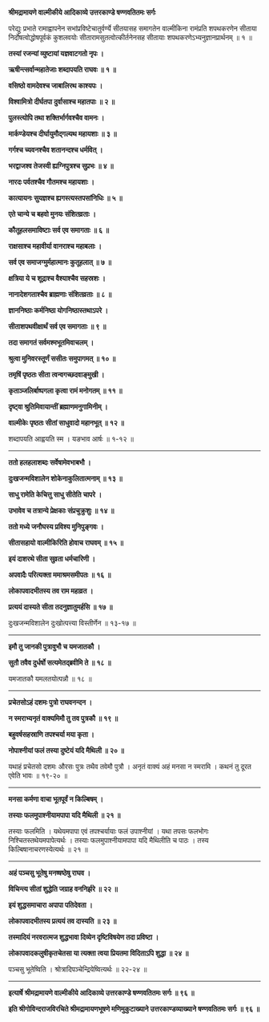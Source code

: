 **श्रीमद्रामायणे वाल्मीकीये आदिकाव्ये उत्तरकाण्डे षण्णवतितमः सर्गः**

परेद्युः प्रभाते रामाह्वापनेन सभांप्रविष्टेचातुर्वर्ण्ये सीतयासह समागतेन वाल्मीकिना रामंप्रति शपथकरणेन सीताया निर्दोषत्वोद्धोषपूर्वकं कुशलवयोः सीतारामसुतत्वोत्कीर्तनेनसह सीतायाः शपथकरणेऽभ्यनुज्ञानप्रार्थनम् ॥ १ ॥

**तस्यां रजन्यां व्युष्टायां यज्ञवाटगतो नृपः ।**

**ऋषीन्त्सर्वान्महातेजाः शब्दापयति राघवः ॥ १ ॥**

**वसिष्ठो वामदेवश्च जाबालिरथ काश्यपः ।**

**विश्वामित्रो दीर्घतपा दुर्वासाश्च महातपाः ॥ २ ॥**

**पुलस्त्योपि तथा शक्तिर्भार्गवश्चैव वामनः ।**

**मार्कण्डेयश्च दीर्घायुमौद्गल्यथ महायशाः ॥ ३ ॥**

**गर्गश्च च्यवनश्चैव शतानन्दश्च धर्मवित् ।**

**भरद्वाजश्व तेजस्वी ह्यग्निपुत्रश्च सुप्रभः ॥ ४ ॥**

**नारदः पर्वतश्चैव गौतमश्च महायशाः ।**

**कात्यायनः सुयज्ञश्च ह्यगस्त्यस्तपसांनिधिः ॥ ५ ॥**

**एते चान्ये च बहवो मुनयः संशितव्रताः ।**

**कौतूहलसमाविष्टाः सर्व एव समागताः ॥ ६ ॥**

**राक्षसाश्च महावीर्या वानराश्च महाबलाः ।**

**सर्व एव समाजग्मुर्महात्मानः कुतूहलात् ॥ ७ ॥**

**क्षत्रिया ये च शूद्राश्च वैश्याश्चैव सहस्रशः ।**

**नानादेशगताश्चैव ब्राह्मणाः संशितव्रताः ॥ ८ ॥**

**ज्ञाननिष्ठाः कर्मनिष्ठा योगनिष्ठास्तथाऽपरे ।**

**सीताशपथवीक्षार्थं सर्व एव समागताः ॥ ९ ॥**

**तदा समागतं सर्वमश्मभूतमिवाचलम् ।**

**श्रुत्वा मुनिवरस्तूर्णं ससीतः समुपागमत् ॥ १० ॥**

**तमृषिं पृष्ठतः सीता त्वन्वगच्छदवाङ्मुखी ।**

**कृताञ्जलिर्बाष्पगला कृत्वा रामं मनोगतम् ॥ ११ ॥**

**दृष्ट्वा श्रुतिमिवायान्तीं ब्रह्माणमनुगामिनीम् ।**

**वाल्मीकेः पृष्ठतः सीतां साधुवादो महानभूत् ॥ १२ ॥**

शब्दापयति आह्वयति स्म । यङभाव आर्षः ॥ १-१२ ॥

****

**ततो हलहलाशब्दः सर्वेषामेवभाबभौ ।**

**दुःखजन्मविशालेन शोकेनाकुलितात्मनाम् ॥ १३ ॥**

**साधु रामेति केचित्तु साधु सीतेति चापरे ।**

**उभावेव च तत्रान्ये प्रेक्षकाः संप्रचुक्रुशुः ॥ १४ ॥**

**ततो मध्ये जनौघस्य प्रविश्य मुनिपुङ्गवः ।**

**सीतासहायो वाल्मीकिरिति होवाच राघवम् ॥ १५ ॥**

**इयं दाशरथे सीता सुव्रता धर्मचारिणी ।**

**अपवादैः परित्यक्ता ममाश्रमसमीपतः ॥ १६ ॥**

**लोकापवादभीतस्य तव राम महाव्रत ।**

**प्रत्ययं दास्यते सीता तदनुज्ञातुमर्हसि ॥ १७ ॥**

दुःखजन्मविशालेन दुःखोत्पत्त्या विस्तीर्णेन ॥ १३-१७ ॥

****

**इमौ तु जानकी पुत्रावुभौ च यमजातकौ ।**

**सुतौ तवैव दुर्धर्षो सत्यमेतद्ब्रवीमि ते ॥ १८ ॥**

यमजातकौ यमलतयोत्पन्नौ ॥ १८ ॥

****

**प्रचेतसोऽहं दशमः पुत्रो राघवनन्दन ।**

**न स्मराभ्यनृतं वाक्यमिमौ तु तव पुत्रकौ ॥ १९ ॥**

**बहुवर्षसहस्राणि तपश्चर्या मया कृता ।**

**नोपाश्नीयां फलं तस्या दुष्टेयं यदि मैथिली ॥ २० ॥**

यथाहं प्रचेतसो दशमः औरसः पुत्रः तथैव तवेमौ पुत्रौ । अनृतं वाक्यं अहं मनसा न स्मरामि । कथनं तु दूरत एवेति भावः ॥ १९-२० ॥

****

**मनसा कर्मणा वाचा भूतपूर्वं न किल्बिषम् ।**

**तस्याः फलमुपाश्नीयामपापा यदि मैथिली ॥ २१ ॥**

तस्याः फलमिति । यथेयमपापा एवं तपश्चर्यायाः फलं उपाश्नीयां । यथा तपसः फलभोगः निश्चितस्तथेयमपापेत्यर्थः । तस्याः फलमुपाश्नीयामपापा यदि मैथिलीति च पाठः । तस्य किल्बिषानाचरणस्येत्यर्थः ॥ २१ ॥

****

**अहं पञ्चसु भूतेषु मनष्षष्ठेषु राघव ।**

**विचिन्त्य सीतां शुद्धेति जग्राह वननिर्झरे ॥ २२ ॥**

**इयं शुद्धसमाचारा अपापा पतिदेवता ।**

**लोकापवादभीतस्य प्रत्ययं तव दास्यति ॥ २३ ॥**

**तस्मादियं नरवरात्मज शुद्धभावा दिव्येन दृष्टिविषयेण तदा प्रविष्टा ।**

**लोकापवादकलुषीकृतचेतसा या त्यक्ता त्वया प्रियतमा विदिताऽपि शुद्धा ॥ २४ ॥**

पञ्चसु भूतेष्विति । श्रोत्रादिपञ्चेन्द्रियेष्वित्यर्थः ॥ २२-२४ ॥

****

**इत्यार्षे श्रीमद्रामायणे वाल्मीकीये आदिकाव्ये उत्तरकाण्डे षण्णवतितमः सर्गः ॥ ९६ ॥**

**इति श्रीगोविन्दराजविरचिते श्रीमद्रामायणभूषणे मणिमुकुटाख्याने उत्तरकाण्डव्याख्याने षण्णवतितमः सर्गः ॥ ९६ ॥**
